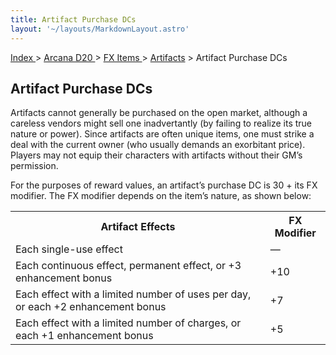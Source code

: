 ```yaml
---
title: Artifact Purchase DCs
layout: '~/layouts/MarkdownLayout.astro'
---
```


[ Index ](/) > [ Arcana D20 ](/arcana.d20.srd) > [ FX Items ](/arcana.d20.srd/fx.items) > [ Artifacts](/arcana.d20.srd/fx.items/artifacts) > Artifact Purchase DCs

##  Artifact Purchase DCs

Artifacts cannot generally be purchased on the open market, although a
careless vendors might sell one inadvertantly (by failing to realize its true
nature or power). Since artifacts are often unique items, one must strike a
deal with the current owner (who usually demands an exorbitant price). Players
may not equip their characters with artifacts without their GM’s permission.

For the purposes of reward values, an artifact’s purchase DC is 30 + its FX
modifier. The FX modifier depends on the item’s nature, as shown below:


<table> <tr> <th> Artifact Effects </th> <th> FX Modifier </th> </tr> <tr> <td> Each single-use effect </td> <td> — </td> </tr> <tr class="shaded"> <td> Each continuous effect, permanent effect, or +3 enhancement bonus </td> <td> +10 </td> </tr> <tr> <td> Each effect with a limited number of uses per day, or each +2 enhancement bonus </td> <td> +7 </td> </tr> <tr class="shaded"> <td> Each effect with a limited number of charges, or each +1 enhancement bonus </td> <td> +5 </td> </tr> </table>



